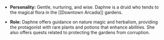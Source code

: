 - **Personality:** Gentle, nurturing, and wise. Daphne is a druid who tends to the magical flora in the [[Downtown Arcadia]] gardens.

- **Role:** Daphne offers guidance on nature magic and herbalism, providing the protagonist with rare plants and potions that enhance abilities. She also offers quests related to protecting the gardens from corruption.